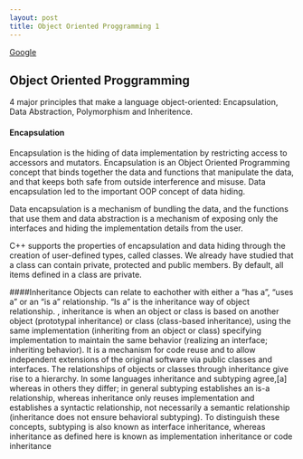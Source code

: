```yaml
---
layout: post
title: Object Oriented Proggramming 1
---
```

[Google](https/:www.google.com)

## Object Oriented Proggramming

 4 major principles that make a
language object-oriented: Encapsulation, Data Abstraction,
Polymorphism and Inheritence.
#### Encapsulation
Encapsulation is the
hiding of data implementation by restricting access to accessors and
mutators.
Encapsulation is an Object Oriented Programming concept that binds together the data and functions that manipulate the data, and that keeps both safe from outside interference and misuse. Data encapsulation led to the important OOP concept of data hiding.

Data encapsulation is a mechanism of bundling the data, and the functions that use them and data abstraction is a mechanism of exposing only the interfaces and hiding the implementation details from the user.

C++ supports the properties of encapsulation and data hiding through the creation of user-defined types, called classes. We already have studied that a class can contain private, protected and public members. By default, all items defined in a class are private.


####Inheritance
 Objects can relate to eachother
with either a “has a”, “uses a” or an “is a” relationship.  “Is a”
is the inheritance way of object relationship. 
, inheritance is when an object or class is based on another object (prototypal inheritance) or class (class-based inheritance), using the same implementation (inheriting from an object or class) specifying implementation to maintain the same behavior (realizing an interface; inheriting behavior). It is a mechanism for code reuse and to allow independent extensions of the original software via public classes and interfaces. The relationships of objects or classes through inheritance give rise to a hierarchy.
In some languages inheritance and subtyping agree,[a] whereas in others they differ; in general subtyping establishes an is-a relationship, whereas inheritance only reuses implementation and establishes a syntactic relationship, not necessarily a semantic relationship (inheritance does not ensure behavioral subtyping). To distinguish these concepts, subtyping is also known as interface inheritance, whereas inheritance as defined here is known as implementation inheritance or code inheritance